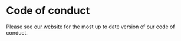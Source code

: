 # Code of conduct

Please see [our website](https://very-good-science.github.io/data-ethics-club/contents/code-of-conduct.html) for the most up to date version of our code of conduct.